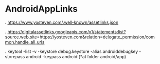 # AndroidAppLinks

. https://www.yosteven.com/.well-known/assetlinks.json

. https://digitalassetlinks.googleapis.com/v1/statements:list?source.web.site=https://yosteven.com&relation=delegate_permission/common.handle_all_urls

. keytool -list -v -keystore debug.keystore -alias androiddebugkey -storepass android -keypass android (*at folder android/app)
